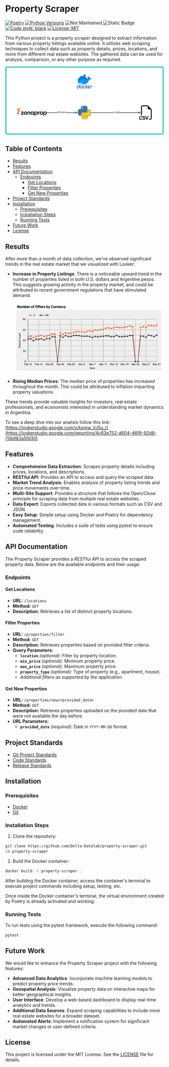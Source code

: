 # Property Scraper

[![Poetry](https://img.shields.io/endpoint?url=https://python-poetry.org/badge/v0.json)](https://python-poetry.org/)
[![Python Versions](https://img.shields.io/badge/python-3.10%20%7C%203.11%20%7C%203.12-blue)](https://www.python.org/)
![Not Maintained](https://img.shields.io/badge/Maintenance%20Level-Not%20Maintained-yellow.svg)
![Static Badge](https://img.shields.io/badge/release-v0.2.0-blue)
[![Code style: black](https://img.shields.io/badge/code%20style-black-000000.svg)](https://github.com/psf/black)
[![License: MIT](https://img.shields.io/badge/License-MIT-red.svg)](https://opensource.org/licenses/MIT)

This Python project is a property scraper designed to extract information from various property listings available online. It utilizes web scraping techniques to collect data such as property details, prices, locations, and more from different real estate websites. The gathered data can be used for analysis, comparison, or any other purpose as required.

<img src="https://github.com/Delta-Datalab/property-scraper/blob/main/images/data_pipeline_flowchart.png">

## Table of Contents

- [Results](#results)
- [Features](#features)
- [API Documentation](#api-documentation)
  - [Endpoints](#endpoints)
    - [Get Locations](#get-locations)
    - [Filter Properties](#filter-properties)
    - [Get New Properties](#get-new-properties)
- [Project Standards](#project-standards)
- [Installation](#installation)
  - [Prerequisites](#prerequisites)
  - [Installation Steps](#installation-steps)
  - [Running Tests](#running-tests)
- [Future Work](#future-work)
- [License](#license)

## Results

After more than a month of data collection, we've observed significant trends in the real estate market that we visualized with Looker:

- **Increase in Property Listings**: There is a noticeable upward trend in the number of properties listed in both U.S. dollars and Argentine pesos. This suggests growing activity in the property market, and could be attributed to recent government regulations that have stimulated demand.

  <p align="center">
    <img src="https://github.com/Delta-Datalab/property-scraper/blob/main/images/offers-by-currency.png">

  
- **Rising Median Prices**: The median price of properties has increased throughout the month. This could be attributed to inflation impacting property valuations.

These trends provide valuable insights for investors, real estate professionals, and economists interested in understanding market dynamics in Argentina.

To see a deep dive into our analisis follow this link: [https://lookerstudio.google.com/s/ksmw_VJSu_I](https://lookerstudio.google.com/reporting/4c83e752-d604-46f9-92d8-70b983a5fd30)

## Features

- **Comprehensive Data Extraction**: Scrapes property details including prices, locations, and descriptions.
- **RESTful API**: Provides an API to access and query the scraped data.
- **Market Trend Analysis**: Enables analysis of property listing trends and price movements over time.
- **Multi-Site Support**: Provides a structure that follows the Open/Close principle for scraping data from multiple real estate websites.
- **Data Export**: Exports collected data in various formats such as CSV and JSON.
- **Easy Setup**: Simple setup using Docker and Poetry for dependency management.
- **Automated Testing**: Includes a suite of tests using pytest to ensure code reliability.

## API Documentation

The Property Scraper provides a RESTful API to access the scraped property data. Below are the available endpoints and their usage.

### Endpoints

#### Get Locations

- **URL:** `/locations`
- **Method:** `GET`
- **Description:** Retrieves a list of distinct property locations.

#### Filter Properties

- **URL:** `/properties/filter`
- **Method:** `GET`
- **Description:** Retrieves properties based on provided filter criteria.
- **Query Parameters:**
  - **`location`** *(optional)*: Filter by property location.
  - **`min_price`** *(optional)*: Minimum property price.
  - **`max_price`** *(optional)*: Maximum property price.
  - **`property_type`** *(optional)*: Type of property (e.g., apartment, house).
  - *Additional filters as supported by the application.*

#### Get New Properties

- **URL:** `/properties/new/<provided_date>`
- **Method:** `GET`
- **Description:** Retrieves properties uploaded on the provided date that were not available the day before.
- **URL Parameters:**
  - **`provided_date`** *(required)*: Date in `YYYY-MM-DD` format.
  
## Project Standards

- [Git Project Standards](https://github.com/Delta-Datalab/property-scraper/blob/main/standards/git-standards.md)
- [Code Standards](https://github.com/Delta-Datalab/property-scraper/blob/main/standards/code-standards.md)
- [Release Standards](https://github.com/Delta-Datalab/property-scraper/blob/main/standards/release-standards.md)


## Installation

### Prerequisites

- [Docker](https://www.docker.com/get-started)
- [Git](https://git-scm.com/)

### Installation Steps

1. Clone the repository:

``` bash
git clone https://github.com/Delta-Datalab/property-scraper.git
cd property-scraper
```

2. Build the Docker container:

``` bash
docker build -t property-scraper .
```

After building the Docker container, access the container's terminal to execute project commands including setup, testing, etc.

Once inside the Docker container's terminal, the virtual environment created by Poetry is already activated and working.

### Running Tests
To run tests using the pytest framework, execute the following command:

``` bash
pytest
```

## Future Work

We would like to enhance the Property Scraper project with the following features:

- **Advanced Data Analytics**: Incorporate machine learning models to predict property price trends.
- **Geospatial Analysis**: Visualize property data on interactive maps for better geographical insights.
- **User Interface**: Develop a web-based dashboard to display real-time analytics and trends.
- **Additional Data Sources**: Expand scraping capabilities to include more real estate websites for a broader dataset.
- **Automated Alerts**: Implement a notification system for significant market changes or user-defined criteria.

## License

This project is licensed under the MIT License. See the [LICENSE](LICENSE) file for details.
